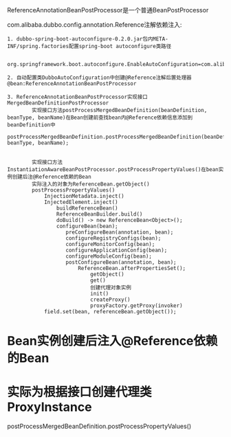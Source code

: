 
ReferenceAnnotationBeanPostProcessor是一个普通BeanPostProcessor

com.alibaba.dubbo.config.annotation.Reference注解依赖注入:

    1. dubbo-spring-boot-autoconfigure-0.2.0.jar包内META-INF/spring.factories配置spring-boot autoconfigure类路径

           org.springframework.boot.autoconfigure.EnableAutoConfiguration=com.alibaba.boot.dubbo.autoconfigure.DubboAutoConfiguration

    2. 自动配置类DubboAutoConfiguration中创建@Reference注解后置处理器@bean:ReferenceAnnotationBeanPostProcessor

    3. ReferenceAnnotationBeanPostProcessor实现接口MergedBeanDefinitionPostProcessor
            实现接口方法postProcessMergedBeanDefinition(beanDefinition, beanType, beanName)在Bean创建前查找bean内@Reference依赖信息添加到beanDefinition中
            postProcessMergedBeanDefinition.postProcessMergedBeanDefinition(beanDefinition, beanType, beanName);


            实现接口方法InstantiationAwareBeanPostProcessor.postProcessPropertyValues()在bean实例创建后注@Reference依赖的Bean
            实际注入的对象为ReferenceBean.getObject()
            postProcessPropertyValues()
                InjectionMetadata.inject()
                InjectedElement.inject()
                    buildReferenceBean()
                    ReferenceBeanBuilder.build()
                    doBuild() -> new ReferenceBean<Object>();
                    configureBean(bean);
                       preConfigureBean(annotation, bean);
                       configureRegistryConfigs(bean);
                       configureMonitorConfig(bean);
                       configureApplicationConfig(bean);
                       configureModuleConfig(bean);
                       postConfigureBean(annotation, bean);
                           ReferenceBean.afterPropertiesSet();
                               getObject()
                               get()
                               创建代理对象实例
                               init()
                               createProxy()
                               proxyFactory.getProxy(invoker)
                field.set(bean, referenceBean.getObject());







# Bean实例创建后注入@Reference依赖的Bean
# 实际为根据接口创建代理类ProxyInstance
postProcessMergedBeanDefinition.postProcessPropertyValues()

